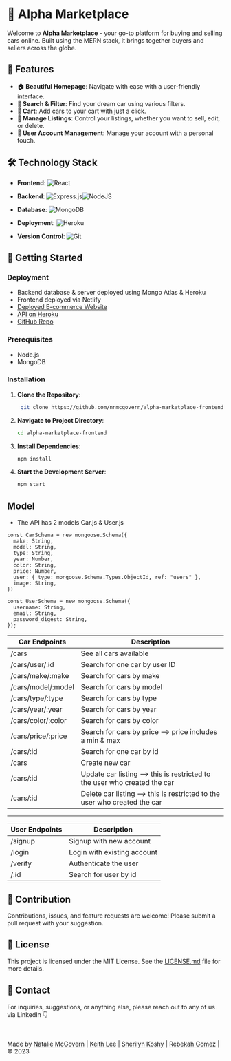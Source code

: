 # 🚗 Alpha Marketplace

Welcome to **Alpha Marketplace** - your go-to platform for buying and selling cars online. Built using the MERN stack, it brings together buyers and sellers across the globe.

<!-- <p align="center">
  <img src="" alt="Screenshot of Homepage" width="600px" />
</p> -->

## 🌟 Features

- **🏠 Beautiful Homepage**: Navigate with ease with a user-friendly interface.
- **🔎 Search & Filter**: Find your dream car using various filters.
- **🛒 Cart**: Add cars to your cart with just a click.
- **💼 Manage Listings**: Control your listings, whether you want to sell, edit, or delete.
- **👤 User Account Management**: Manage your account with a personal touch.

## 🛠️ Technology Stack

- **Frontend**: ![React](https://img.shields.io/badge/react-%2320232a.svg?style=for-the-badge&logo=react&logoColor=%2361DAFB)

- **Backend**: ![Express.js](https://img.shields.io/badge/express.js-%23404d59.svg?style=for-the-badge&logo=express&logoColor=%2361DAFB)![NodeJS](https://img.shields.io/badge/node.js-6DA55F?style=for-the-badge&logo=node.js&logoColor=white)

- **Database**: ![MongoDB](https://img.shields.io/badge/MongoDB-%234ea94b.svg?style=for-the-badge&logo=mongodb&logoColor=white)

- **Deployment**: ![Heroku](https://img.shields.io/badge/heroku-%23430098.svg?style=for-the-badge&logo=heroku&logoColor=white)

- **Version Control**: ![Git](https://img.shields.io/badge/git-%23F05033.svg?style=for-the-badge&logo=git&logoColor=white)

## 🚀 Getting Started

### Deployment

- Backend database & server deployed using Mongo Atlas & Heroku
- Frontend deployed via Netlify
- [Deployed E-commerce Website](https://alpha-marketplace.netlify.app)
- [API on Heroku](https://alpha-marketplace-backend-18469668e160.herokuapp.com/api/cars)
- [GitHub Repo](https://github.com/sjkoshy/alpha-marketplace-backend)

### Prerequisites

- Node.js
- MongoDB

### Installation

1. **Clone the Repository**:

   ```bash
    git clone https://github.com/nnmcgovern/alpha-marketplace-frontend.git

   ```

2. **Navigate to Project Directory**:

   ```bash
   cd alpha-marketplace-frontend

   ```

3. **Install Dependencies**:

   ```bash
   npm install

   ```

4. **Start the Development Server**:
   ```bash
   npm start
   ```

## Model

- The API has 2 models Car.js & User.js

```
const CarSchema = new mongoose.Schema({
  make: String,
  model: String,
  type: String,
  year: Number,
  color: String,
  price: Number,
  user: { type: mongoose.Schema.Types.ObjectId, ref: "users" },
  image: String,
})
```

```
const UserSchema = new mongoose.Schema({
  username: String,
  email: String,
  password_digest: String,
});
```

| Car Endpoints      | Description                                                               |
| ------------------ | ------------------------------------------------------------------------- |
| /cars              | See all cars available                                                    |
| /cars/user/:id     | Search for one car by user ID                                             |
| /cars/make/:make   | Search for cars by make                                                   |
| /cars/model/:model | Search for cars by model                                                  |
| /cars/type/:type   | Search for cars by type                                                   |
| /cars/year/:year   | Search for cars by year                                                   |
| /cars/color/:color | Search for cars by color                                                  |
| /cars/price/:price | Search for cars by price --> price includes a min & max                   |
| /cars/:id          | Search for one car by id                                                  |
| /cars              | Create new car                                                            |
| /cars/:id          | Update car listing --> this is restricted to the user who created the car |
| /cars/:id          | Delete car listing --> this is restricted to the user who created the car |

---

| User Endpoints | Description                 |
| -------------- | --------------------------- |
| /signup        | Signup with new account     |
| /login         | Login with existing account |
| /verify        | Authenticate the user       |
| /:id           | Search for user by id       |

## 🤝 Contribution

Contributions, issues, and feature requests are welcome! Please submit a pull request with your suggestion.

## 📝 License

This project is licensed under the MIT License. See the [LICENSE.md](LICENSE.md) file for more details.

## 💌 Contact

For inquiries, suggestions, or anything else, please reach out to any of us via LinkedIn 👇

<br />

Made by [Natalie McGovern](https://www.linkedin.com/in/natalie-mcgovern/) | [Keith Lee](https://www.linkedin.com/in/khlee93/) | [Sherilyn Koshy](https://www.linkedin.com/in/sherilynkoshy/) | [Rebekah Gomez](https://www.linkedin.com/in/rebekah-gomez/) | &copy; 2023
